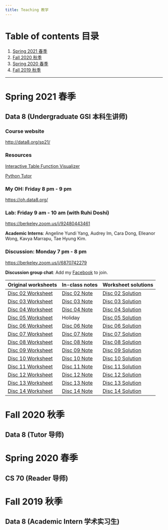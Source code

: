 ```yaml
---
title: Teaching 教学
---
```


# Table of contents 目录

1. [Spring 2021 春季](#spring-2021-春季)
2. [Fall 2020 秋季](#fall-2020-秋季)
3. [Spring 2020 春季](#spring-2020-春季)
4. [Fall 2019 秋季](#fall-2019-秋季)

***

# Spring 2021 春季

## Data 8 (Undergraduate GSI 本科生讲师)

### Course website
<http://data8.org/sp21/>

### Resources
[Interactive Table Function Visualizer](http://data8.org/interactive_table_functions/)

[Python Tutor](http://pythontutor.com/visualize.html#mode=edit)

### My OH: Friday 8 pm - 9 pm
<https://oh.data8.org/>

### Lab: Friday 9 am - 10 am (with Ruhi Doshi)

<https://berkeley.zoom.us/j/92480443461>

**Academic Interns**: Angeline Yundi Yang, Audrey Im, Cara Dong, Elleanor Wong, Kavya Marrapu, Tae Hyung Kim.

### Discussion: Monday 7 pm - 8 pm
<https://berkeley.zoom.us/j/6870742279>

**Discussion group chat**: Add my [Facebook](https://www.facebook.com/kinghan0730/) to join.

| Original worksheets | In-class notes | Worksheet solutions |
| --- | --- | --- |
| [Disc 02 Worksheet](https://docs.google.com/document/d/1V-8nZLu7T-R1l85WrD7nTcCardj6L7tnZkYmReuboDY/edit?usp=sharing) | [Disc 02 Note](https://docs.google.com/document/d/1eI0QKyKgN0d5uAHhXE4kHq07fY5PW7X-bbwba8tfUKw/edit?usp=sharing) | [Disc 02 Solution](https://docs.google.com/document/d/1c75_upPwh2Dy4wDBky8G_jeW4RYIrbp0Cwdw1zlYkgU/edit?usp=sharing) |
| [Disc 03 Worksheet](https://docs.google.com/document/d/102IL5n0VRsYPLaJWb9L5H87MQ46ZL6xK3TPpwzongfA/edit?usp=sharing) | [Disc 03 Note](https://docs.google.com/document/d/10BMUsTtit78IA_Qp1U09HwG77RR-ZFJD9BL4-A6W-QI/edit?usp=sharing) | [Disc 03 Solution](https://docs.google.com/document/d/1BtPlfjWIw0MF-ILh8exrxI7V52VEkPK5df3awebp280/edit?usp=sharing) |
| [Disc 04 Worksheet](https://docs.google.com/document/d/1sUDRoAy5mSPD2eXAAvf8gsJ8fKTAYz3BBJM57-ijDeY/edit?usp=sharing) | [Disc 04 Note](https://docs.google.com/document/d/1nNCJ1-mLi5l39irv16UMrlov9tSGOYVRnCveaT6HB6c/edit?usp=sharing) | [Disc 04 Solution](https://docs.google.com/document/d/1IIT7hUCAAwEPAd32lMLAymHUqMSxDMH7_DiWas2MCjM/edit?usp=sharing) |
| [Disc 05 Worksheet](https://docs.google.com/document/d/1GaNc4ezC7IFYSiyaiSv09S3fVukgEAd-4tQHUgOrTrU/edit?usp=sharing) | Holiday | [Disc 05 Solution](https://docs.google.com/document/d/18BP3bfqRvW6u9L0NxlsUBboFMjcTasty4uVdbOY_Kh0/edit?usp=sharing) |
| [Disc 06 Worksheet](https://docs.google.com/document/d/1tzBR9Hh79bwoOrvYg3nikGWkR5qudlPeeeWBwqph438/edit?usp=sharing) | [Disc 06 Note](https://docs.google.com/document/d/1a7uxVwTnkY8K7TgWE25GTBOHFkSN4YuPvBHUy_4KVB8/edit?usp=sharing) | [Disc 06 Solution](https://docs.google.com/document/d/1cUQtQG5rzSHnU-rtVpYO4QHN__MHYVbhrQqbtwQDONo/edit?usp=sharing) |
| [Disc 07 Worksheet](https://docs.google.com/document/d/1mJY9ryT0FH1OrAKP5sy0Vz6rSapb1z05JYHpCwvgzOw/edit?usp=sharing) | [Disc 07 Note](https://docs.google.com/document/d/1MRLQzJaY3rRz_hzrUUQ-jxLW7t_q1v41Q03rU3nPmsQ/edit?usp=sharing) | [Disc 07 Solution](https://docs.google.com/document/d/1g26FCQwj3pSYdLiHkTNAyn3Ew4SYrgLf8jQnuM4B41U/edit?usp=sharing) |
| [Disc 08 Worksheet](https://docs.google.com/document/d/1I-wD8OdFpWkosHBsl4ySIxuO_t-nOYkTynIXcxKtOYw/edit?usp=sharing) | [Disc 08 Note](https://docs.google.com/document/d/14AOCMeQRap2c_UUcyUnRf1mC-tjLHSVz5n0Ca6gW_Dk/edit?usp=sharing) | [Disc 08 Solution](https://docs.google.com/document/d/19ReOW8d7Klq9XFk0wLuM9SRW1GzGNYNdo5iE9wj1meQ/edit?usp=sharing) |
| [Disc 09 Worksheet](https://docs.google.com/document/d/1gfIjcyDu2ok_47J_w8NbshEcd0uKGdOJlDuafG5bhZQ/edit?usp=sharing) | [Disc 09 Note](https://docs.google.com/document/d/1icSAwBYAR7Mg-pTxqOz6refmzVhaUPwyL2zPtE4JlPY/edit?usp=sharing) | [Disc 09 Solution](https://docs.google.com/document/d/1FLgXU1BucYwW3INMwX9W7CTxNFJOjF86aVBl83cEwK0/edit?usp=sharing) |
| [Disc 10 Worksheet](https://docs.google.com/document/d/1n_RhtIGOMaO2y8bs9fGhH353bCk53kIQNjSbHk8H1ac/edit?usp=sharing) | [Disc 10 Note](https://docs.google.com/document/d/1_PeHn2Dsjh4rLD8JPv3kZSYYYyOi2IsUiO9mGHUZNe4/edit?usp=sharing) | [Disc 10 Solution](https://docs.google.com/document/d/1346dnjoBEuM1vrqUPzt_x8_2oRPhL4oAnPvqlzV7l3E/edit?usp=sharing) |
| [Disc 11 Worksheet](https://docs.google.com/document/d/1yc2IwI_6afUQshUQ9NUg4FXRVSPj2jk2kYF7KWYA3Pg/edit?usp=sharing) | [Disc 11 Note](https://docs.google.com/document/d/1eCRPvpuhS1aa3l6EN5dcWkNPFIoaBlNAF1uMexdH6yc/edit?usp=sharing) | [Disc 11 Solution](https://docs.google.com/document/d/1_e50dOGJEAo8ndbEV8FILeryVbBQVrVgkr4o2w7mbbo/edit?usp=sharing) |
| [Disc 12 Worksheet](https://docs.google.com/document/d/10qO4MOyh6bEMeKlNHC2eoXJ1W1Lh7Urmdd3OK_2IbAQ/edit?usp=sharing) | [Disc 12 Note](https://docs.google.com/document/d/1u-Wfh-TSoShYevOXVkZwzbO_vqNeZLMYIt6E9QFkWCQ/edit?usp=sharing) | [Disc 12 Solution](https://docs.google.com/document/d/14Rt0KG1NeRiXXqbRL-XLI17mBzfCbeLMd_mHMeV9_i8/edit?usp=sharing) |
| [Disc 13 Worksheet](https://docs.google.com/document/d/1h6mPcwBvnwW4X4vRWVBJnjxltRXHPhdy6sHytb8CpDQ/edit?usp=sharing) | [Disc 13 Note](https://docs.google.com/document/d/1HWQTam2J3axem_ft2WAoux_-g13qru0jL0MjfKwMoSo/edit?usp=sharing) | [Disc 13 Solution](https://docs.google.com/document/d/115Q6qdGYgtQnM5_u9J8c6fPTIPHtt24ctdOp-315sqY/edit?usp=sharing) |
| [Disc 14 Worksheet](https://docs.google.com/document/d/1U3uacqOCQLzX8j7T56shvtpJDU4jCPnHNnuz7b4gkrk/edit?usp=sharing) | [Disc 14 Note](https://docs.google.com/document/d/1uu6X-Gbj7WdYM9z-tJKMFkDyABPenO2xAMpOMjTpm8o/edit?usp=sharing) | [Disc 14 Solution](https://docs.google.com/document/d/1fQseDWEfloJFhXTdVes-BhNKjNkelkNyc3V1M90m_Xw/edit?usp=sharing) |

# Fall 2020 秋季

## Data 8 (Tutor 导师)

# Spring 2020 春季

## CS 70 (Reader 导师)

# Fall 2019 秋季

## Data 8 (Academic Intern 学术实习生)